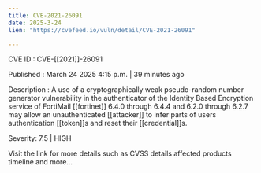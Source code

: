 ```yaml
---
title: CVE-2021-26091
date: 2025-3-24
lien: "https://cvefeed.io/vuln/detail/CVE-2021-26091"

---
```


CVE ID : CVE-[[2021]]-26091

Published :  March 24
2025
4:15 p.m. | 39 minutes ago

Description : A use of a cryptographically weak pseudo-random number generator vulnerability in the authenticator of the Identity Based Encryption service of  FortiMail [[fortinet]] 6.4.0 through 6.4.4
and 6.2.0 through 6.2.7 may allow an unauthenticated [[attacker]] to infer parts of users authentication [[token]]s and reset their [[credential]]s.

Severity: 7.5 | HIGH

Visit the link for more details
such as CVSS details
affected products
timeline
and more...
